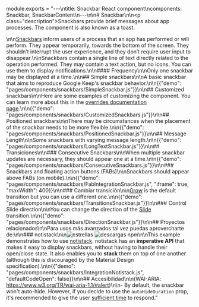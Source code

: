module.exports = "---\ntitle: Snackbar React component\ncomponents: Snackbar, SnackbarContent\n---\n\n# Snackbar\n\n<p class=\"description\">Snackbars provide brief messages about app processes. The component is also known as a toast.</p>\n\n[Snackbars](https://material.io/design/components/snackbars.html) inform users of a process that an app has performed or will perform. They appear temporarily, towards the bottom of the screen. They shouldn’t interrupt the user experience, and they don’t require user input to disappear.\n\nSnackbars contain a single line of text directly related to the operation performed. They may contain a text action, but no icons. You can use them to display notifications.\n\n#### Frequency\n\nOnly one snackbar may be displayed at a time.\n\n## Simple snackbars\n\nA basic snackbar that aims to reproduce Google Keep's snackbar behavior.\n\n{{\"demo\": \"pages/components/snackbars/SimpleSnackbar.js\"}}\n\n## Customized snackbars\n\nHere are some examples of customizing the component. You can learn more about this in the [overrides documentation page](/customization/components/).\n\n{{\"demo\": \"pages/components/snackbars/CustomizedSnackbars.js\"}}\n\n## Positioned snackbars\n\nThere may be circumstances when the placement of the snackbar needs to be more flexible.\n\n{{\"demo\": \"pages/components/snackbars/PositionedSnackbar.js\"}}\n\n## Message Length\n\nSome snackbars with varying message length.\n\n{{\"demo\": \"pages/components/snackbars/LongTextSnackbar.js\"}}\n\n## Transiciones\n\n### Consecutive Snackbars\n\nWhen multiple snackbar updates are necessary, they should appear one at a time.\n\n{{\"demo\": \"pages/components/snackbars/ConsecutiveSnackbars.js\"}}\n\n### Snackbars and floating action buttons (FABs)\n\nSnackbars should appear above FABs (on mobile).\n\n{{\"demo\": \"pages/components/snackbars/FabIntegrationSnackbar.js\", \"iframe\": true, \"maxWidth\": 400}}\n\n### Cambiar transición\n\n[Grow](/components/transitions/#grow) is the default transition but you can use a different one.\n\n{{\"demo\": \"pages/components/snackbars/TransitionsSnackbar.js\"}}\n\n### Control Slide direction\n\nYou can change the direction of the [Slide](/components/transitions/#slide) transition.\n\n{{\"demo\": \"pages/components/snackbars/DirectionSnackbar.js\"}}\n\n## Proyectos relacionados\n\nPara usos más avanzados tal vez puedas aprovercharte de:\n\n### notistack\n\n![estrellas](https://img.shields.io/github/stars/iamhosseindhv/notistack.svg?style=social&label=Stars) ![descargas npm](https://img.shields.io/npm/dm/notistack.svg)\n\nThis example demonstrates how to use [notistack](https://github.com/iamhosseindhv/notistack). notistack has an **imperative API** that makes it easy to display snackbars, without having to handle their open/close state. It also enables you to **stack** them on top of one another (although this is discouraged by the Material Design specification).\n\n{{\"demo\": \"pages/components/snackbars/IntegrationNotistack.js\", \"defaultCodeOpen\": false}}\n\n## Accesibilidad\n\n(WAI-ARIA: https://www.w3.org/TR/wai-aria-1.1/#alert)\n\n- By default, the snackbar won't auto-hide. However, if you decide to use the `autoHideDuration` prop, it's recommended to give the user [sufficient time](https://www.w3.org/TR/UNDERSTANDING-WCAG20/time-limits.html) to respond."